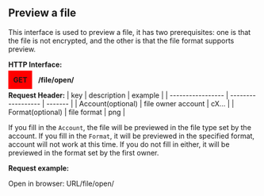 ## Preview a file
This interface is used to preview a file, it has two prerequisites: one is that the file is not encrypted, and the other is that the file format supports preview.

**HTTP Interface:**

<span style="background-color: red; padding: 10px;"><b>GET</b></span> &nbsp; <b>/file/open/<fid></b>

**Request Header:**
| key               | description        | example |
| ----------------- | ------------------ | ------- |
| Account(optional) | file owner account | cX...   |
| Format(optional)  | file format        | png     |

If you fill in the `Account`, the file will be previewed in the file type set by the account. If you fill in the `Format`, it will be previewed in the specified format, account will not work at this time. If you do not fill in either, it will be previewed in the format set by the first owner.

**Request example:**

Open in browser: URL/file/open/<fid>